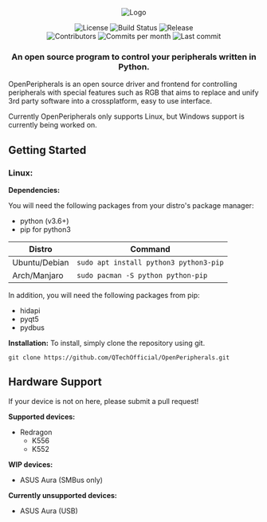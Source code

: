 <p align="center">
  <img src="https://i.imgur.com/CyxC7a4.jpg" alt="Logo"></img>
</p>

<p align="center">
  <img src="https://img.shields.io/github/license/QTechOfficial/OpenPeripherals" alt="License">
  <img src="https://img.shields.io/travis/QTechOfficial/OpenPeripherals" alt="Build Status">
  <img src="https://img.shields.io/github/release-date/QTechOfficial/OpenPeripherals" alt="Release">
  <br>
  <img src="https://img.shields.io/github/contributors/QTechOfficial/OpenPeripherals" alt="Contributors">
  <img src="https://img.shields.io/github/commit-activity/m/QTechOfficial/OpenPeripherals" alt="Commits per month">
  <img src="https://img.shields.io/github/last-commit/QTechOfficial/OpenPeripherals" alt="Last commit">
</p>

<h3 align="center">An open source program to control your peripherals written in Python.</h3>

<!-- 
Screenshots will go here!
-->

OpenPeripherals is an open source driver and frontend for controlling peripherals with special features such as RGB that aims to replace and unify 3rd party software into a crossplatform, easy to use interface.

Currently OpenPeripherals only supports Linux, but Windows support is currently being worked on.

## Getting Started
### Linux:

**Dependencies:**

You will need the following packages from your distro's package manager:
- python (v3.6+)
- pip for python3

| **Distro**    | **Command**                            |
|---------------|----------------------------------------|
| Ubuntu/Debian | `sudo apt install python3 python3-pip` |
| Arch/Manjaro  | `sudo pacman -S python python-pip`     |

In addition, you will need the following packages from pip:
- hidapi
- pyqt5
- pydbus

**Installation:**
To install, simply clone the repository using git.

`git clone https://github.com/QTechOfficial/OpenPeripherals.git`

## Hardware Support
If your device is not on here, please submit a pull request!

**Supported devices:**
- Redragon
  * K556
  * K552

**WIP devices:**
- ASUS Aura (SMBus only)

**Currently unsupported devices:**
- ASUS Aura (USB)
